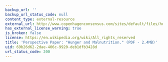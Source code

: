 ```yaml
---
backup_url: ''
backup_url_status_code: null
content_type: external-resource
external_url: http://www.copenhagenconsensus.com/sites/default/files/hunger_perspectivepaper1.pdf
has_external_license_warning: true
is_broken: false
license: https://en.wikipedia.org/wiki/All_rights_reserved
title: 'Perspective Paper: "Hunger and Malnutrition." (PDF - 2.4MB)'
uid: 69b26d62-2dae-406c-9920-deb1dfb3428d
url_status_code: 200
---
```

